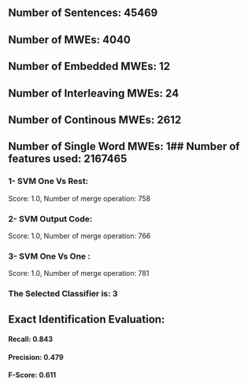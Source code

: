 ## Number of Sentences: 45469
## Number of MWEs: 4040

## Number of Embedded MWEs: 12

## Number of Interleaving MWEs: 24

## Number of Continous MWEs: 2612
## Number of Single Word MWEs: 1## Number of features used: 2167465

### 1- SVM One Vs Rest: 
Score: 1.0, Number of merge operation: 758
### 2- SVM Output Code: 
Score: 1.0, Number of merge operation: 766
### 3- SVM One Vs One : 
Score: 1.0, Number of merge operation: 781
### The Selected Classifier is: 3
## Exact Identification Evaluation: 
#### Recall: 0.843
#### Precision: 0.479
#### F-Score: 0.611
